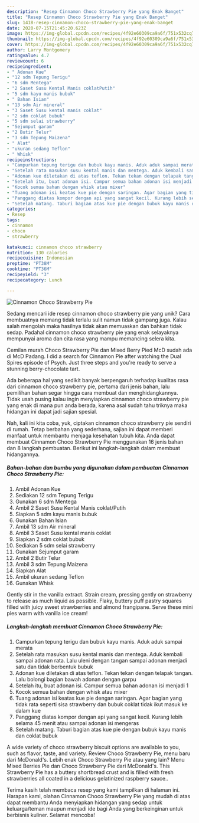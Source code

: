 ```yaml
---
description: "Resep Cinnamon Choco Strawberry Pie yang Enak Banget"
title: "Resep Cinnamon Choco Strawberry Pie yang Enak Banget"
slug: 1418-resep-cinnamon-choco-strawberry-pie-yang-enak-banget
date: 2020-07-15T21:45:20.623Z
image: https://img-global.cpcdn.com/recipes/4f92e60309ca9a6f/751x532cq70/cinnamon-choco-strawberry-pie-foto-resep-utama.jpg
thumbnail: https://img-global.cpcdn.com/recipes/4f92e60309ca9a6f/751x532cq70/cinnamon-choco-strawberry-pie-foto-resep-utama.jpg
cover: https://img-global.cpcdn.com/recipes/4f92e60309ca9a6f/751x532cq70/cinnamon-choco-strawberry-pie-foto-resep-utama.jpg
author: Larry Montgomery
ratingvalue: 4.7
reviewcount: 6
recipeingredient:
- " Adonan Kue"
- "12 sdm Tepung Terigu"
- "6 sdm Mentega"
- "2 Saset Susu Kental Manis coklatPutih"
- "5 sdm kayu manis bubuk"
- " Bahan Isian"
- "13 sdm Air mineral"
- "3 Saset Susu kental manis coklat"
- "2 sdm coklat bubuk"
- "5 sdm selai strawberry"
- "Sejumput garam"
- "2 Butir Telur"
- "3 sdm Tepung Maizena"
- " Alat"
- "ukuran sedang Teflon"
- " Whisk"
recipeinstructions:
- "Campurkan tepung terigu dan bubuk kayu manis. Aduk aduk sampai merata"
- "Setelah rata masukan susu kental manis dan mentega. Aduk kembali sampai adonan rata. Lalu uleni dengan tangan sampai adonan menjadi satu dan tidak berbentuk bubuk"
- "Adonan kue diletakan di atas teflon. Tekan tekan dengan telapak tangan. Lalu bolongi bagian bawah adonan dengan garpu"
- "Setelah itu, buat adonan isi. Campur semua bahan adonan isi menjadi 1"
- "Kocok semua bahan dengan whisk atau mixer"
- "Tuang adonan isi keatas kue pie dengan saringan. Agar bagian yang tidak rata seperti sisa strawberry dan bubuk coklat tidak ikut masuk ke dalam kue"
- "Panggang diatas kompor dengan api yang sangat kecil. Kurang lebih selama 45 menit atau sampai adonan isi mengeras"
- "Setelah matang. Taburi bagian atas kue pie dengan bubuk kayu manis dan coklat bubuk"
categories:
- Resep
tags:
- cinnamon
- choco
- strawberry

katakunci: cinnamon choco strawberry 
nutrition: 130 calories
recipecuisine: Indonesian
preptime: "PT38M"
cooktime: "PT36M"
recipeyield: "3"
recipecategory: Lunch

---
```



![Cinnamon Choco Strawberry Pie](https://img-global.cpcdn.com/recipes/4f92e60309ca9a6f/751x532cq70/cinnamon-choco-strawberry-pie-foto-resep-utama.jpg)

Sedang mencari ide resep cinnamon choco strawberry pie yang unik? Cara membuatnya memang tidak terlalu sulit namun tidak gampang juga. Kalau salah mengolah maka hasilnya tidak akan memuaskan dan bahkan tidak sedap. Padahal cinnamon choco strawberry pie yang enak selayaknya mempunyai aroma dan cita rasa yang mampu memancing selera kita.

Cemilan murah Choco Strawberry Pie dan Mixed Berry Pied McD sudah ada di McD Padang. I did a search for Cinnamon Pie after watching the Dual Spires episode of Psych. Just three steps and you&#39;re ready to serve a stunning berry-chocolate tart.

Ada beberapa hal yang sedikit banyak berpengaruh terhadap kualitas rasa dari cinnamon choco strawberry pie, pertama dari jenis bahan, lalu pemilihan bahan segar hingga cara membuat dan menghidangkannya. Tidak usah pusing kalau ingin menyiapkan cinnamon choco strawberry pie yang enak di mana pun anda berada, karena asal sudah tahu triknya maka hidangan ini dapat jadi sajian spesial.


Nah, kali ini kita coba, yuk, ciptakan cinnamon choco strawberry pie sendiri di rumah. Tetap berbahan yang sederhana, sajian ini dapat memberi manfaat untuk membantu menjaga kesehatan tubuh kita. Anda dapat membuat Cinnamon Choco Strawberry Pie menggunakan 16 jenis bahan dan 8 langkah pembuatan. Berikut ini langkah-langkah dalam membuat hidangannya.

<!--inarticleads1-->

##### Bahan-bahan dan bumbu yang digunakan dalam pembuatan Cinnamon Choco Strawberry Pie:

1. Ambil  Adonan Kue
1. Sediakan 12 sdm Tepung Terigu
1. Gunakan 6 sdm Mentega
1. Ambil 2 Saset Susu Kental Manis coklat/Putih
1. Siapkan 5 sdm kayu manis bubuk
1. Gunakan  Bahan Isian
1. Ambil 13 sdm Air mineral
1. Ambil 3 Saset Susu kental manis coklat
1. Siapkan 2 sdm coklat bubuk
1. Sediakan 5 sdm selai strawberry
1. Gunakan Sejumput garam
1. Ambil 2 Butir Telur
1. Ambil 3 sdm Tepung Maizena
1. Siapkan  Alat
1. Ambil ukuran sedang Teflon
1. Gunakan  Whisk


Gently stir in the vanilla extract. Strain cream, pressing gently on strawberry to release as much liquid as possible. Flaky, buttery puff pastry squares filled with juicy sweet strawberries and almond frangipane. Serve these mini pies warm with vanilla ice cream! 

<!--inarticleads2-->

##### Langkah-langkah membuat Cinnamon Choco Strawberry Pie:

1. Campurkan tepung terigu dan bubuk kayu manis. Aduk aduk sampai merata
1. Setelah rata masukan susu kental manis dan mentega. Aduk kembali sampai adonan rata. Lalu uleni dengan tangan sampai adonan menjadi satu dan tidak berbentuk bubuk
1. Adonan kue diletakan di atas teflon. Tekan tekan dengan telapak tangan. Lalu bolongi bagian bawah adonan dengan garpu
1. Setelah itu, buat adonan isi. Campur semua bahan adonan isi menjadi 1
1. Kocok semua bahan dengan whisk atau mixer
1. Tuang adonan isi keatas kue pie dengan saringan. Agar bagian yang tidak rata seperti sisa strawberry dan bubuk coklat tidak ikut masuk ke dalam kue
1. Panggang diatas kompor dengan api yang sangat kecil. Kurang lebih selama 45 menit atau sampai adonan isi mengeras
1. Setelah matang. Taburi bagian atas kue pie dengan bubuk kayu manis dan coklat bubuk


A wide variety of choco strawberry biscuit options are available to you, such as flavor, taste, and variety. Review Choco Strawberry Pie, menu baru dari McDonald&#39;s. Lebih enak Choco Strawberry Pie atau yang lain? Menu Mixed Berries Pie dan Choco Strawberry Pie dari McDonald&#39;s. This Strawberry Pie has a buttery shortbread crust and is filled with fresh strawberries all coated in a delicious gelatinized raspberry sauce.. 

Terima kasih telah membaca resep yang kami tampilkan di halaman ini. Harapan kami, olahan Cinnamon Choco Strawberry Pie yang mudah di atas dapat membantu Anda menyiapkan hidangan yang sedap untuk keluarga/teman maupun menjadi ide bagi Anda yang berkeinginan untuk berbisnis kuliner. Selamat mencoba!
